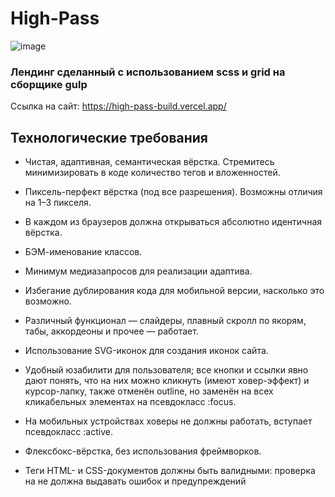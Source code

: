 # High-Pass
![image](https://user-images.githubusercontent.com/72502985/190441440-15932700-a027-4eac-b975-a76761146dd8.png)



### Лендинг сделанный с использованием scss и grid на сборщике gulp
Ссылка на сайт: https://high-pass-build.vercel.app/

## Технологические требования

+ Чистая, адаптивная, семантическая вёрстка. Стремитесь минимизировать в коде количество тегов и вложенностей.

+ Пиксель-перфект вёрстка (под все разрешения). Возможны отличия на 1–3 пикселя.

+ В каждом из браузеров должна открываться абсолютно идентичная вёрстка.

+ БЭМ-именование классов.

+ Минимум медиазапросов для реализации адаптива.

+ Избегание дублирования кода для мобильной версии, насколько это
возможно. 

+ Различный функционал — слайдеры, плавный скролл по якорям, табы, аккордеоны и прочее — работает.

+ Использование SVG-иконок для создания иконок сайта.

+ Удобный юзабилити для пользователя; все кнопки и ссылки явно дают понять, что на них можно кликнуть (имеют ховер-эффект) и курсор-лапку, также отменён outline, но заменён на всех кликабельных элементах на псевдокласс :focus.

+ На мобильных устройствах ховеры не должны работать, вступает
псевдокласс :active.

+ Флексбокс-вёрстка, без использования фреймворков.

+ Теги HTML- и CSS-документов должны быть валидными: проверка на не должна выдавать ошибок и предупреждений
